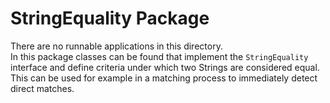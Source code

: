 # StringEquality Package
There are no runnable applications in this directory.<br/>
In this package classes can be found that implement the `StringEquality` interface and define criteria under which
two Strings are considered equal. This can be used for example in a matching process to immediately detect direct
matches.